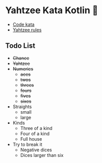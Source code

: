# Yahtzee Kata Kotlin 🎲

- [Code kata](https://codingdojo.org/kata/Yahtzee/)
- [Yahtzee rules](https://en.wikipedia.org/wiki/Yahtzee#Rules)

## Todo List

- ~~Chance~~
- ~~Yahtzee~~
- ~~Numerics~~
  - ~~aces~~
  - ~~twos~~
  - ~~threes~~
  - ~~fours~~
  - ~~fives~~
  - ~~sixes~~
- Straights
  - small
  - large
- Kinds
  - Three of a kind
  - Four of a kind
  - Full house
- Try to break it
  - Negative dices
  - Dices larger than six
